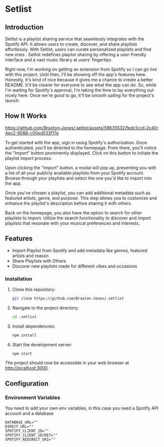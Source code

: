 # Setlist

## Introduction

Setlist is a playlist sharing service that seamlessly integrates with the Spotify API. It allows users to create, discover, and share playlists effortlessly. With Setlist, users can curate personalized playlists and find new ones . Setlist redefines playlist sharing by offering a user-friendly interface and a vast music library at users' fingertips

Right now, I'm working on getting an extension from Spotify so I can go live with this project. Until then, I'll be showing off the app's features here. Honestly, it's kind of nice because it gives me a chance to create a better README.  It'll be clearer for everyone to see what the app can do. So, while I'm waiting for Spotify's approval, I'm taking the time to lay everything out nicely here. Once we're good to go, it'll be smooth sailing for the project's launch.


## How It Works 

https://github.com/Braxton-Jones/.setlist/assets/58635532/fedc1ccd-2c40-4ec2-9088-c00ed533f17e

To get started with the app, sign in using Spotify's authorization. Once authenticated, you'll be directed to the homepage. From there, you'll notice the "Import" button prominently displayed. Click on this button to initiate the playlist import process.

Upon clicking the "Import" button, a modal will pop up, presenting you with a list of all your publicly available playlists from your Spotify account. Browse through your playlists and select the one you'd like to import into the app.

Once you've chosen a playlist, you can add additional metadata such as featured artists, genre, and purpose. This step allows you to customize and enhance the playlist's description before sharing it with others.

Back on the homepage, you also have the option to search for other playlists to import. Utilize the search functionality to discover and import playlists that resonate with your musical preferences and interests.



## Features

- Import Playlist from Spotify and add metadata like genres, featured artists and reason
- Share Playlists with Others
- Discover new playlists made for different vibes and occasions

### Installation

1. Clone this repository:

   ```bash
   git clone https://github.com/Braxton-Jones/.setlist
   ```

2. Navigate to the project directory:

   ```bash
   cd .setlist
   ```

3. Install dependencies:

   ```bash
   npm install
   ```

4. Start the development server:

   ```bash
   npm start
   ```

The project should now be accessible in your web browser at [http://localhost:3000](http://localhost:3000).

## Configuration

### Environment Variables

You need to add your own env variables, in this case you need a Spotify API account and a database

```env
DATABASE_URL=""
DIRECT_URL=""
SPOTIFY_CLIENT_ID=""
SPOTIFY_CLIENT_SECRET=""
SPOTIFY_REDIRECT_URI=""
```
